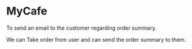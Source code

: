 # MyCafe
To send an email to the customer regarding order summary.

We can Take order from user and can send the order summary to them.
